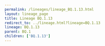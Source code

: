 ```yaml
---
permalink: /lineages/lineage_BQ.1.13.html
layout: lineage_page
title: Lineage BQ.1.13
redirect_to: ../lineage.html?lineage=BQ.1.13
lineage: BQ.1.13
parent: BQ.1
children: ['BQ.1.13']
---
```

